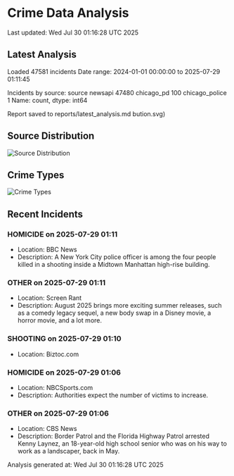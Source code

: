 # Crime Data Analysis
Last updated: Wed Jul 30 01:16:28 UTC 2025

## Latest Analysis

Loaded 47581 incidents
Date range: 2024-01-01 00:00:00 to 2025-07-29 01:11:45

Incidents by source:
source
newsapi           47480
chicago_pd          100
chicago_police        1
Name: count, dtype: int64

Report saved to reports/latest_analysis.md
bution.svg)

## Source Distribution
![Source Distribution](images/source_distribution.svg)

## Crime Types
![Crime Types](images/crime_types.svg)

## Recent Incidents

### HOMICIDE on 2025-07-29 01:11
- Location: BBC News
- Description: A New York City police officer is among the four people killed in a shooting inside a Midtown Manhattan high-rise building.


### OTHER on 2025-07-29 01:11
- Location: Screen Rant
- Description: August 2025 brings more exciting summer releases, such as a comedy legacy sequel, a new body swap in a Disney movie, a horror movie, and a lot more.


### SHOOTING on 2025-07-29 01:10
- Location: Biztoc.com


### HOMICIDE on 2025-07-29 01:06
- Location: NBCSports.com
- Description: Authorities expect the number of victims to increase.


### OTHER on 2025-07-29 01:06
- Location: CBS News
- Description: Border Patrol and the Florida Highway Patrol arrested Kenny Laynez, an 18-year-old high school senior who was on his way to work as a landscaper, back in May.

Analysis generated at: Wed Jul 30 01:16:28 UTC 2025
